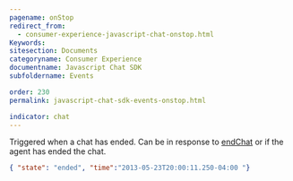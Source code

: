 ```yaml
---
pagename: onStop
redirect_from:
  - consumer-experience-javascript-chat-onstop.html
Keywords:
sitesection: Documents
categoryname: Consumer Experience
documentname: Javascript Chat SDK
subfoldername: Events

order: 230
permalink: javascript-chat-sdk-events-onstop.html

indicator: chat
---
```


Triggered when a chat has ended. Can be in response to [endChat](consumer-experience-javascript-chat-endchat.html) or if the agent has ended the chat.

```json
{ "state": "ended", "time":"2013-05-23T20:00:11.250-04:00 "}
```
